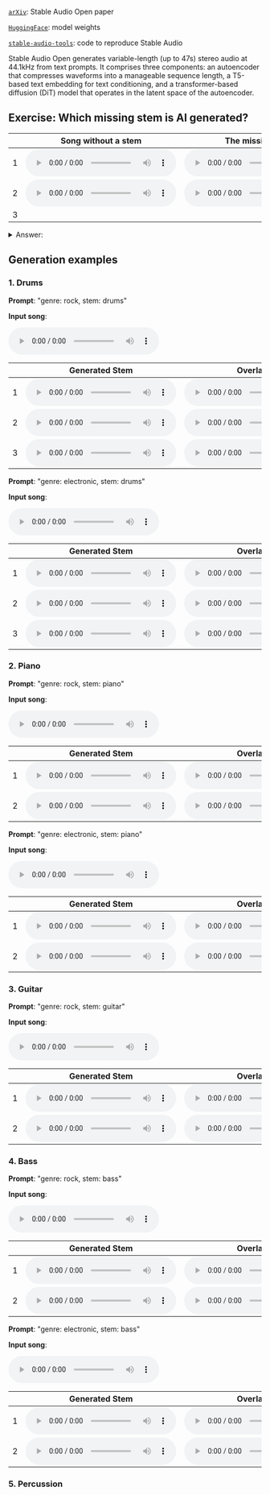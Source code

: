 [`arXiv`](https://arxiv.org/abs/2407.14358): Stable Audio Open paper

[`HuggingFace`](https://huggingface.co/stabilityai/stable-audio-open-1.0): model weights

[`stable-audio-tools`](https://github.com/Stability-AI/stable-audio-tools): code to reproduce Stable Audio


Stable Audio Open generates variable-length (up to 47s) stereo audio at 44.1kHz from text prompts. It comprises three components: an autoencoder that compresses waveforms into a manageable sequence length, a T5-based text embedding for text conditioning, and a transformer-based diffusion (DiT) model that operates in the latent space of the autoencoder.

## Exercise: Which missing stem is AI generated?

|    | Song without a stem | The missing stem | Overlapped |
| -- | ----- | -------------| ---------- |
| 1  |  <audio controls preload=False><source src="audio/2_input_mix.wav" type="audio/mpeg">Audio not supported by your browser.</audio> | <audio controls preload=False><source src="audio/2_drums.wav" type="audio/mpeg">Audio not supported by your browser.</audio> | <audio controls preload=False><source src="audio/2_drums_mix.wav" type="audio/mpeg">Audio not supported by your browser.</audio>  |
| 2 | <audio controls preload=False><source src="audio/1_input_mix.wav" type="audio/mpeg">Audio not supported by your browser.</audio> | <audio controls preload=False><source src="audio/1_piano.wav" type="audio/mpeg">Audio not supported by your browser.</audio> | <audio controls preload=False><source src="audio/1_piano_mix.wav" type="audio/mpeg">Audio not supported by your browser.</audio>  |
| 3 | | |

<details>
    <summary>Answer: </summary>
    All of them are AI generated. 
</details>


## Generation examples

### 1. Drums

**Prompt**: "genre: rock, stem: drums"

**Input song**:

<audio controls preload=False><source src="audio/song1_no_drums.wav" type="audio/mpeg">Audio not supported by your browser.</audio>

| | Generated Stem | Overlapped | 
| --- | --------- | -------------- | 
| 1 | <audio controls preload=False><source src="audio/song1_drums_1.wav" type="audio/mpeg">Audio not supported by your browser.</audio> | <audio controls preload=False><source src="audio/song1_drums_mix_1.wav" type="audio/mpeg">Audio not supported by your browser.</audio> |
| 2 | <audio controls preload=False><source src="audio/song1_drums_2.wav" type="audio/mpeg">Audio not supported by your browser.</audio> | <audio controls preload=False><source src="audio/song1_drums_mix_2.wav" type="audio/mpeg">Audio not supported by your browser.</audio> |
| 3 | <audio controls preload=False><source src="audio/song1_drums_3.wav" type="audio/mpeg">Audio not supported by your browser.</audio> | <audio controls preload=False><source src="audio/song1_drums_mix_3.wav" type="audio/mpeg">Audio not supported by your browser.</audio> |


**Prompt**: "genre: electronic, stem: drums"

**Input song**: 

<audio controls preload=False><source src="audio/song2_no_drums.wav" type="audio/mpeg">Audio not supported by your browser.</audio>

| | Generated Stem | Overlapped | 
| -- | --------- | -------------- |
| 1 | <audio controls preload=False><source src="audio/song2_drums_1.wav" type="audio/mpeg">Audio not supported by your browser.</audio> | <audio controls preload=False><source src="audio/song2_drums_mix_1.wav" type="audio/mpeg">Audio not supported by your browser.</audio> |
| 2 | <audio controls preload=False><source src="audio/song2_drums_2.wav" type="audio/mpeg">Audio not supported by your browser.</audio> | <audio controls preload=False><source src="audio/song2_drums_mix_2.wav" type="audio/mpeg">Audio not supported by your browser.</audio> |
| 3 | <audio controls preload=False><source src="audio/song2_drums_3.wav" type="audio/mpeg">Audio not supported by your browser.</audio> | <audio controls preload=False><source src="audio/song2_drums_mix_3.wav" type="audio/mpeg">Audio not supported by your browser.</audio> |



### 2. Piano

**Prompt**: "genre: rock, stem: piano"

**Input song**:

<audio controls preload=False><source src="audio/song1_no_accompaniment.wav" type="audio/mpeg">Audio not supported by your browser.</audio>

| | Generated Stem | Overlapped | 
| --- | --------- | -------------- | 
| 1 | <audio controls preload=False><source src="audio/song1_piano_1.wav" type="audio/mpeg">Audio not supported by your browser.</audio> | <audio controls preload=False><source src="audio/song1_piano_mix_1.wav" type="audio/mpeg">Audio not supported by your browser.</audio> |
| 2 | <audio controls preload=False><source src="audio/song1_piano_2.wav" type="audio/mpeg">Audio not supported by your browser.</audio> | <audio controls preload=False><source src="audio/song1_piano_mix_2.wav" type="audio/mpeg">Audio not supported by your browser.</audio> |


**Prompt**: "genre: electronic, stem: piano"

**Input song**: 

<audio controls preload=False><source src="audio/song2_no_piano.wav" type="audio/mpeg">Audio not supported by your browser.</audio>

| | Generated Stem | Overlapped | 
| --- | --------- | -------------- |
| 1 | <audio controls preload=False><source src="audio/song2_piano_1.wav" type="audio/mpeg">Audio not supported by your browser.</audio> | <audio controls preload=False><source src="audio/song2_piano_mix_1.wav" type="audio/mpeg">Audio not supported by your browser.</audio> |
| 2 | <audio controls preload=False><source src="audio/song2_piano_2.wav" type="audio/mpeg">Audio not supported by your browser.</audio> | <audio controls preload=False><source src="audio/song2_piano_mix_2.wav" type="audio/mpeg">Audio not supported by your browser.</audio> |


### 3. Guitar

**Prompt**: "genre: rock, stem: guitar"

**Input song**:

<audio controls preload=False><source src="audio/song1_no_accompaniment.wav" type="audio/mpeg">Audio not supported by your browser.</audio>

| | Generated Stem | Overlapped | 
| --- | --------- | -------------- | 
| 1 | <audio controls preload=False><source src="audio/song1_guitar_1.wav" type="audio/mpeg">Audio not supported by your browser.</audio> | <audio controls preload=False><source src="audio/song1_guitar_mix_1.wav" type="audio/mpeg">Audio not supported by your browser.</audio> |
| 2 | <audio controls preload=False><source src="audio/song1_guitar_2.wav" type="audio/mpeg">Audio not supported by your browser.</audio> | <audio controls preload=False><source src="audio/song1_guitar_mix_2.wav" type="audio/mpeg">Audio not supported by your browser.</audio> |


### 4. Bass

**Prompt**: "genre: rock, stem: bass"

**Input song**:

<audio controls preload=False><source src="audio/song1_no_bass.wav" type="audio/mpeg">Audio not supported by your browser.</audio>

| | Generated Stem | Overlapped | 
| ---| --------- | -------------- | 
| 1 | <audio controls preload=False><source src="audio/song1_bass_1.wav" type="audio/mpeg">Audio not supported by your browser.</audio> | <audio controls preload=False><source src="audio/song1_bass_mix_1.wav" type="audio/mpeg">Audio not supported by your browser.</audio> |
| 2 | <audio controls preload=False><source src="audio/song1_bass_2.wav" type="audio/mpeg">Audio not supported by your browser.</audio> | <audio controls preload=False><source src="audio/song1_bass_mix_2.wav" type="audio/mpeg">Audio not supported by your browser.</audio> |

**Prompt**: "genre: electronic, stem: bass"

**Input song**: 

<audio controls preload=False><source src="audio/song2_no_bass.wav" type="audio/mpeg">Audio not supported by your browser.</audio>

| | Generated Stem | Overlapped | 
| --- | --------- | -------------- |
| 1 | <audio controls preload=False><source src="audio/song2_bass_1.wav" type="audio/mpeg">Audio not supported by your browser.</audio> | <audio controls preload=False><source src="audio/song2_bass_mix_1.wav" type="audio/mpeg">Audio not supported by your browser.</audio> |
| 2 | <audio controls preload=False><source src="audio/song2_bass_2.wav" type="audio/mpeg">Audio not supported by your browser.</audio> | <audio controls preload=False><source src="audio/song2_bass_mix_2.wav" type="audio/mpeg">Audio not supported by your browser.</audio> |


### 5. Percussion